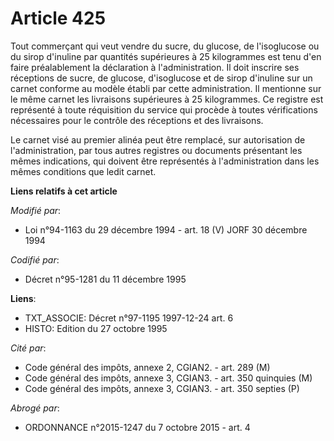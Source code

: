# Article 425

Tout commerçant qui veut vendre du sucre, du glucose, de l'isoglucose ou du sirop d'inuline par quantités supérieures à 25
kilogrammes est tenu d'en faire préalablement la déclaration à l'administration. Il doit inscrire ses réceptions de sucre, de
glucose, d'isoglucose et de sirop d'inuline sur un carnet conforme au modèle établi par cette administration. Il mentionne
sur le même carnet les livraisons supérieures à 25 kilogrammes. Ce registre est représenté à toute réquisition du service qui
procède à toutes vérifications nécessaires pour le contrôle des réceptions et des livraisons. 

Le carnet visé au premier alinéa peut être remplacé, sur autorisation de l'administration, par tous autres registres ou
documents présentant les mêmes indications, qui doivent être représentés à l'administration dans les mêmes conditions que
ledit carnet.

**Liens relatifs à cet article**

_Modifié par_:

  - Loi n°94-1163 du 29 décembre 1994 - art. 18 (V) JORF 30 décembre 1994

_Codifié par_:

  - Décret n°95-1281 du 11 décembre 1995

**Liens**:

  - TXT_ASSOCIE: Décret n°97-1195 1997-12-24 art. 6
  - HISTO: Edition du 27 octobre 1995

_Cité par_:

  - Code général des impôts, annexe 2, CGIAN2. - art. 289 (M)
  - Code général des impôts, annexe 3, CGIAN3. - art. 350 quinquies (M)
  - Code général des impôts, annexe 3, CGIAN3. - art. 350 septies (P)

_Abrogé par_:

  - ORDONNANCE n°2015-1247 du 7 octobre 2015 - art. 4
